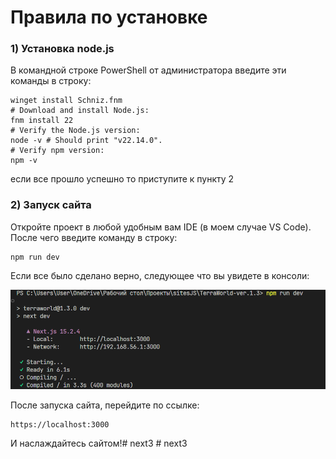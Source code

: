 # Правила по установке

### 1) Установка node.js
В командной строке PowerShell от администратора введите эти команды в строку:

```
winget install Schniz.fnm
# Download and install Node.js:
fnm install 22
# Verify the Node.js version:
node -v # Should print "v22.14.0".
# Verify npm version:
npm -v
```
если все прошло успешно то приступите к пункту 2

### 2) Запуск сайта

Откройте проект в любой удобным вам IDE (в моем случае VS Code). После чего введите команду в строку:

```
npm run dev
```
Если все было сделано верно, следующее что вы увидете в консоли:

![alt text](image.png)

После запуска сайта, перейдите по ссылке:

```
https://localhost:3000
```
И наслаждайтесь сайтом!#   n e x t 3 
 
 #   n e x t 3 
 
 